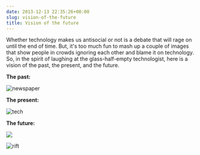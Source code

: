 ```yaml
---
date: 2013-12-13 22:35:26+00:00
slug: vision-of-the-future
title: Vision of the future
---
```


Whether technology makes us antisocial or not is a debate that will rage on until the end of time. But, it's too much fun to mash up a couple of images that show people in crowds ignoring each other and blame it on technology. So, in the spirit of laughing at the glass-half-empty technologist, here is a vision of the past, the present, and the future.

**The past:**


![newspaper](http://wordbit.com/wp-content/uploads/2013/12/newspaper.jpg)


**The present:**


![tech](http://wordbit.com/wp-content/uploads/2013/12/tech.jpg)


**The future:**


![](http://wordbit.com/wp-content/uploads/2013/12/glass.jpg)





![rift](http://wordbit.com/wp-content/uploads/2013/12/rift.jpg)
